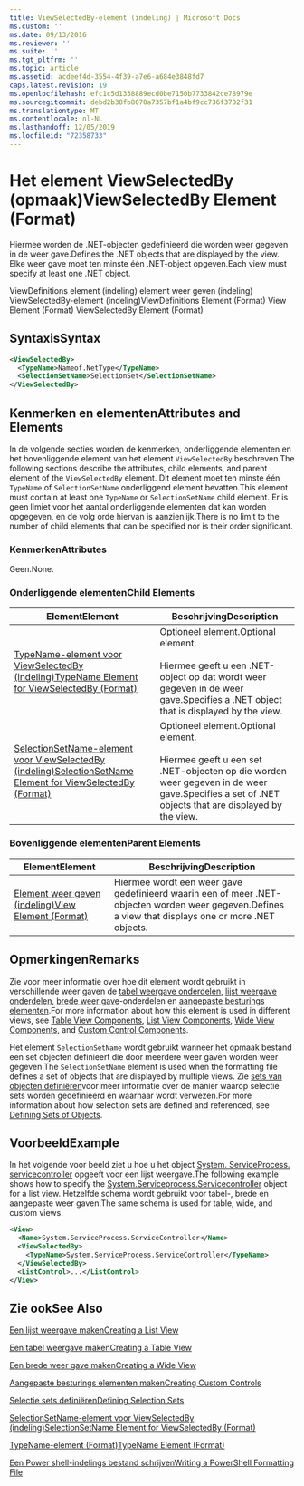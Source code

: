 ```yaml
---
title: ViewSelectedBy-element (indeling) | Microsoft Docs
ms.custom: ''
ms.date: 09/13/2016
ms.reviewer: ''
ms.suite: ''
ms.tgt_pltfrm: ''
ms.topic: article
ms.assetid: acdeef4d-3554-4f39-a7e6-a684e3848fd7
caps.latest.revision: 19
ms.openlocfilehash: efc1c5d1338889ecd0be7150b7733842ce78979e
ms.sourcegitcommit: debd2b38fb8070a7357bf1a4bf9cc736f3702f31
ms.translationtype: MT
ms.contentlocale: nl-NL
ms.lasthandoff: 12/05/2019
ms.locfileid: "72358733"
---
```

# <a name="viewselectedby-element-format"></a><span data-ttu-id="3eef1-102">Het element ViewSelectedBy (opmaak)</span><span class="sxs-lookup"><span data-stu-id="3eef1-102">ViewSelectedBy Element (Format)</span></span>

<span data-ttu-id="3eef1-103">Hiermee worden de .NET-objecten gedefinieerd die worden weer gegeven in de weer gave.</span><span class="sxs-lookup"><span data-stu-id="3eef1-103">Defines the .NET objects that are displayed by the view.</span></span> <span data-ttu-id="3eef1-104">Elke weer gave moet ten minste één .NET-object opgeven.</span><span class="sxs-lookup"><span data-stu-id="3eef1-104">Each view must specify at least one .NET object.</span></span>

<span data-ttu-id="3eef1-105">ViewDefinitions element (indeling) element weer geven (indeling) ViewSelectedBy-element (indeling)</span><span class="sxs-lookup"><span data-stu-id="3eef1-105">ViewDefinitions Element (Format) View Element (Format) ViewSelectedBy Element (Format)</span></span>

## <a name="syntax"></a><span data-ttu-id="3eef1-106">Syntaxis</span><span class="sxs-lookup"><span data-stu-id="3eef1-106">Syntax</span></span>

```xml
<ViewSelectedBy>
  <TypeName>Nameof.NetType</TypeName>
  <SelectionSetName>SelectionSet</SelectionSetName>
</ViewSelectedBy>
```

## <a name="attributes-and-elements"></a><span data-ttu-id="3eef1-107">Kenmerken en elementen</span><span class="sxs-lookup"><span data-stu-id="3eef1-107">Attributes and Elements</span></span>

<span data-ttu-id="3eef1-108">In de volgende secties worden de kenmerken, onderliggende elementen en het bovenliggende element van het element `ViewSelectedBy` beschreven.</span><span class="sxs-lookup"><span data-stu-id="3eef1-108">The following sections describe the attributes, child elements, and parent element of the `ViewSelectedBy` element.</span></span> <span data-ttu-id="3eef1-109">Dit element moet ten minste één `TypeName` of `SelectionSetName` onderliggend element bevatten.</span><span class="sxs-lookup"><span data-stu-id="3eef1-109">This element must contain at least one `TypeName` or `SelectionSetName` child element.</span></span> <span data-ttu-id="3eef1-110">Er is geen limiet voor het aantal onderliggende elementen dat kan worden opgegeven, en de volg orde hiervan is aanzienlijk.</span><span class="sxs-lookup"><span data-stu-id="3eef1-110">There is no limit to the number of child elements that can be specified nor is their order significant.</span></span>

### <a name="attributes"></a><span data-ttu-id="3eef1-111">Kenmerken</span><span class="sxs-lookup"><span data-stu-id="3eef1-111">Attributes</span></span>

<span data-ttu-id="3eef1-112">Geen.</span><span class="sxs-lookup"><span data-stu-id="3eef1-112">None.</span></span>

### <a name="child-elements"></a><span data-ttu-id="3eef1-113">Onderliggende elementen</span><span class="sxs-lookup"><span data-stu-id="3eef1-113">Child Elements</span></span>

|<span data-ttu-id="3eef1-114">Element</span><span class="sxs-lookup"><span data-stu-id="3eef1-114">Element</span></span>|<span data-ttu-id="3eef1-115">Beschrijving</span><span class="sxs-lookup"><span data-stu-id="3eef1-115">Description</span></span>|
|-------------|-----------------|
|[<span data-ttu-id="3eef1-116">TypeName-element voor ViewSelectedBy (indeling)</span><span class="sxs-lookup"><span data-stu-id="3eef1-116">TypeName Element for ViewSelectedBy (Format)</span></span>](./typename-element-for-viewselectedby-format.md)|<span data-ttu-id="3eef1-117">Optioneel element.</span><span class="sxs-lookup"><span data-stu-id="3eef1-117">Optional element.</span></span><br /><br /> <span data-ttu-id="3eef1-118">Hiermee geeft u een .NET-object op dat wordt weer gegeven in de weer gave.</span><span class="sxs-lookup"><span data-stu-id="3eef1-118">Specifies a .NET object that is displayed by the view.</span></span>|
|[<span data-ttu-id="3eef1-119">SelectionSetName-element voor ViewSelectedBy (indeling)</span><span class="sxs-lookup"><span data-stu-id="3eef1-119">SelectionSetName Element for ViewSelectedBy (Format)</span></span>](./selectionsetname-element-for-viewselectedby-format.md)|<span data-ttu-id="3eef1-120">Optioneel element.</span><span class="sxs-lookup"><span data-stu-id="3eef1-120">Optional element.</span></span><br /><br /> <span data-ttu-id="3eef1-121">Hiermee geeft u een set .NET-objecten op die worden weer gegeven in de weer gave.</span><span class="sxs-lookup"><span data-stu-id="3eef1-121">Specifies a set of .NET objects that are displayed by the view.</span></span>|

### <a name="parent-elements"></a><span data-ttu-id="3eef1-122">Bovenliggende elementen</span><span class="sxs-lookup"><span data-stu-id="3eef1-122">Parent Elements</span></span>

|<span data-ttu-id="3eef1-123">Element</span><span class="sxs-lookup"><span data-stu-id="3eef1-123">Element</span></span>|<span data-ttu-id="3eef1-124">Beschrijving</span><span class="sxs-lookup"><span data-stu-id="3eef1-124">Description</span></span>|
|-------------|-----------------|
|[<span data-ttu-id="3eef1-125">Element weer geven (indeling)</span><span class="sxs-lookup"><span data-stu-id="3eef1-125">View Element (Format)</span></span>](./view-element-format.md)|<span data-ttu-id="3eef1-126">Hiermee wordt een weer gave gedefinieerd waarin een of meer .NET-objecten worden weer gegeven.</span><span class="sxs-lookup"><span data-stu-id="3eef1-126">Defines a view that displays one or more .NET objects.</span></span>|

## <a name="remarks"></a><span data-ttu-id="3eef1-127">Opmerkingen</span><span class="sxs-lookup"><span data-stu-id="3eef1-127">Remarks</span></span>

<span data-ttu-id="3eef1-128">Zie voor meer informatie over hoe dit element wordt gebruikt in verschillende weer gaven de [tabel weergave onderdelen](./creating-a-table-view.md), [lijst weergave onderdelen](./creating-a-list-view.md), [brede weer gave](./creating-a-wide-view.md)-onderdelen en [aangepaste besturings elementen](./creating-custom-controls.md).</span><span class="sxs-lookup"><span data-stu-id="3eef1-128">For more information about how this element is used in different views, see [Table View Components](./creating-a-table-view.md), [List View Components](./creating-a-list-view.md), [Wide View Components](./creating-a-wide-view.md), and [Custom Control Components](./creating-custom-controls.md).</span></span>

<span data-ttu-id="3eef1-129">Het element `SelectionSetName` wordt gebruikt wanneer het opmaak bestand een set objecten definieert die door meerdere weer gaven worden weer gegeven.</span><span class="sxs-lookup"><span data-stu-id="3eef1-129">The `SelectionSetName` element is used when the formatting file defines a set of objects that are displayed by multiple views.</span></span> <span data-ttu-id="3eef1-130">Zie [sets van objecten definiëren](./defining-selection-sets.md)voor meer informatie over de manier waarop selectie sets worden gedefinieerd en waarnaar wordt verwezen.</span><span class="sxs-lookup"><span data-stu-id="3eef1-130">For more information about how selection sets are defined and referenced, see [Defining Sets of Objects](./defining-selection-sets.md).</span></span>

## <a name="example"></a><span data-ttu-id="3eef1-131">Voorbeeld</span><span class="sxs-lookup"><span data-stu-id="3eef1-131">Example</span></span>

<span data-ttu-id="3eef1-132">In het volgende voor beeld ziet u hoe u het object [System. ServiceProcess. servicecontroller](/dotnet/api/System.ServiceProcess.ServiceController) opgeeft voor een lijst weergave.</span><span class="sxs-lookup"><span data-stu-id="3eef1-132">The following example shows how to specify the [System.Serviceprocess.Servicecontroller](/dotnet/api/System.ServiceProcess.ServiceController) object for a list view.</span></span> <span data-ttu-id="3eef1-133">Hetzelfde schema wordt gebruikt voor tabel-, brede en aangepaste weer gaven.</span><span class="sxs-lookup"><span data-stu-id="3eef1-133">The same schema is used for table, wide, and custom views.</span></span>

```xml
<View>
  <Name>System.ServiceProcess.ServiceController</Name>
  <ViewSelectedBy>
    <TypeName>System.ServiceProcess.ServiceController</TypeName>
  </ViewSelectedBy>
  <ListControl>...</ListControl>
</View>
```

## <a name="see-also"></a><span data-ttu-id="3eef1-134">Zie ook</span><span class="sxs-lookup"><span data-stu-id="3eef1-134">See Also</span></span>

[<span data-ttu-id="3eef1-135">Een lijst weergave maken</span><span class="sxs-lookup"><span data-stu-id="3eef1-135">Creating a List View</span></span>](./creating-a-list-view.md)

[<span data-ttu-id="3eef1-136">Een tabel weergave maken</span><span class="sxs-lookup"><span data-stu-id="3eef1-136">Creating a Table View</span></span>](./creating-a-table-view.md)

[<span data-ttu-id="3eef1-137">Een brede weer gave maken</span><span class="sxs-lookup"><span data-stu-id="3eef1-137">Creating a Wide View</span></span>](./creating-a-wide-view.md)

[<span data-ttu-id="3eef1-138">Aangepaste besturings elementen maken</span><span class="sxs-lookup"><span data-stu-id="3eef1-138">Creating Custom Controls</span></span>](./creating-custom-controls.md)

[<span data-ttu-id="3eef1-139">Selectie sets definiëren</span><span class="sxs-lookup"><span data-stu-id="3eef1-139">Defining Selection Sets</span></span>](./defining-selection-sets.md)

[<span data-ttu-id="3eef1-140">SelectionSetName-element voor ViewSelectedBy (indeling)</span><span class="sxs-lookup"><span data-stu-id="3eef1-140">SelectionSetName Element for ViewSelectedBy (Format)</span></span>](./selectionsetname-element-for-viewselectedby-format.md)

[<span data-ttu-id="3eef1-141">TypeName-element (Format)</span><span class="sxs-lookup"><span data-stu-id="3eef1-141">TypeName Element (Format)</span></span>](./typename-element-for-viewselectedby-format.md)

[<span data-ttu-id="3eef1-142">Een Power shell-indelings bestand schrijven</span><span class="sxs-lookup"><span data-stu-id="3eef1-142">Writing a PowerShell Formatting File</span></span>](./writing-a-powershell-formatting-file.md)

